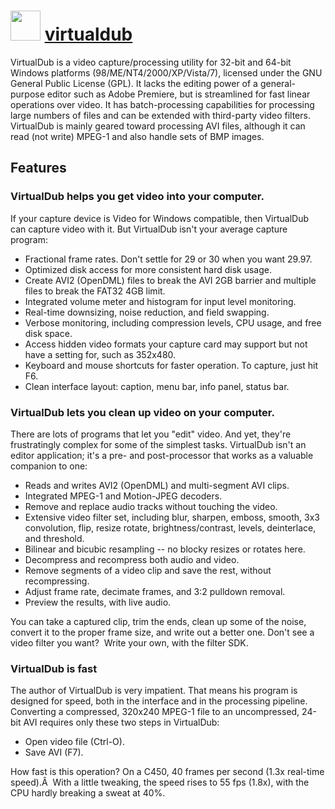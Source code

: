 ﻿# <img src="https://cdn.jsdelivr.net/gh/chocolatey/chocolatey-coreteampackages@edba4a5849ff756e767cba86641bea97ff5721fe/icons/virtualdub.png" width="48" height="48"/> [virtualdub](https://chocolatey.org/packages/virtualdub)


VirtualDub is a video capture/processing utility for 32-bit and 64-bit Windows platforms (98/ME/NT4/2000/XP/Vista/7), licensed under the GNU General Public License (GPL).  It lacks the editing power of a general-purpose editor such as Adobe Premiere, but is streamlined for fast linear operations over video.  It has batch-processing capabilities for processing large numbers of files and can be extended with third-party video filters.  VirtualDub is mainly geared toward processing AVI files, although it can read (not write) MPEG-1 and also handle sets of BMP images.

## Features

### VirtualDub helps you get video into your computer.

If your capture device is Video for Windows compatible, then VirtualDub can capture video with it. But VirtualDub isn't your average capture program:

- Fractional frame rates. Don't settle for 29 or 30 when you want 29.97.
- Optimized disk access for more consistent hard disk usage.
- Create AVI2 (OpenDML) files to break the AVI 2GB barrier and multiple files to break the FAT32 4GB limit.
- Integrated volume meter and histogram for input level monitoring.
- Real-time downsizing, noise reduction, and field swapping.
- Verbose monitoring, including compression levels, CPU usage, and free disk space.
- Access hidden video formats your capture card may support but not have a setting for, such as 352x480.
- Keyboard and mouse shortcuts for faster operation. To capture, just hit F6.
- Clean interface layout: caption, menu bar, info panel, status bar.

### VirtualDub lets you clean up video on your computer.

There are lots of programs that let you "edit" video. And yet, they're frustratingly complex for some of the simplest tasks. VirtualDub isn't an editor application; it's a pre- and post-processor that works as a valuable companion to one:

- Reads and writes AVI2 (OpenDML) and multi-segment AVI clips.
- Integrated MPEG-1 and Motion-JPEG decoders.
- Remove and replace audio tracks without touching the video.
- Extensive video filter set, including blur, sharpen, emboss, smooth, 3x3 convolution, flip, resize rotate, brightness/contrast, levels, deinterlace, and threshold.
- Bilinear and bicubic resampling -- no blocky resizes or rotates here.
- Decompress and recompress both audio and video.
- Remove segments of a video clip and save the rest, without recompressing.
- Adjust frame rate, decimate frames, and 3:2 pulldown removal.
- Preview the results, with live audio.

You can take a captured clip, trim the ends, clean up some of the noise, convert it to the proper frame size, and write out a better one. Don't see a video filter you want?  Write your own, with the filter SDK.

### VirtualDub is fast

The author of VirtualDub is very impatient. That means his program is designed for speed, both in the interface and in the processing pipeline. Converting a compressed, 320x240 MPEG-1 file to an uncompressed, 24-bit AVI requires only these two steps in VirtualDub:

- Open video file (Ctrl-O).
- Save AVI (F7).

How fast is this operation? On a C450, 40 frames per second (1.3x real-time speed).Â  With a little tweaking, the speed rises to 55 fps (1.8x), with the CPU hardly breaking a sweat at 40%.

